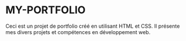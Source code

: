 # MY-PORTFOLIO

Ceci est un projet de portfolio créé en utilisant HTML et CSS. Il présente mes divers projets et compétences en développement web.